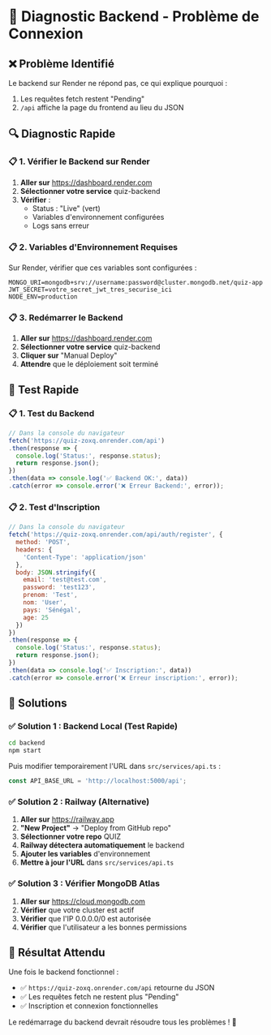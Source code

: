 # 🚨 Diagnostic Backend - Problème de Connexion

## ❌ **Problème Identifié**

Le backend sur Render ne répond pas, ce qui explique pourquoi :
1. Les requêtes fetch restent "Pending"
2. `/api` affiche la page du frontend au lieu du JSON

## 🔍 **Diagnostic Rapide**

### 📋 **1. Vérifier le Backend sur Render**

1. **Aller sur** https://dashboard.render.com
2. **Sélectionner votre service** quiz-backend
3. **Vérifier** :
   - Status : "Live" (vert)
   - Variables d'environnement configurées
   - Logs sans erreur

### 📋 **2. Variables d'Environnement Requises**

Sur Render, vérifier que ces variables sont configurées :
```
MONGO_URI=mongodb+srv://username:password@cluster.mongodb.net/quiz-app
JWT_SECRET=votre_secret_jwt_tres_securise_ici
NODE_ENV=production
```

### 📋 **3. Redémarrer le Backend**

1. **Aller sur** https://dashboard.render.com
2. **Sélectionner votre service** quiz-backend
3. **Cliquer sur** "Manual Deploy"
4. **Attendre** que le déploiement soit terminé

## 🎯 **Test Rapide**

### 📋 **1. Test du Backend**

```javascript
// Dans la console du navigateur
fetch('https://quiz-zoxq.onrender.com/api')
.then(response => {
  console.log('Status:', response.status);
  return response.json();
})
.then(data => console.log('✅ Backend OK:', data))
.catch(error => console.error('❌ Erreur Backend:', error));
```

### 📋 **2. Test d'Inscription**

```javascript
// Dans la console du navigateur
fetch('https://quiz-zoxq.onrender.com/api/auth/register', {
  method: 'POST',
  headers: {
    'Content-Type': 'application/json'
  },
  body: JSON.stringify({
    email: 'test@test.com',
    password: 'test123',
    prenom: 'Test',
    nom: 'User',
    pays: 'Sénégal',
    age: 25
  })
})
.then(response => {
  console.log('Status:', response.status);
  return response.json();
})
.then(data => console.log('✅ Inscription:', data))
.catch(error => console.error('❌ Erreur inscription:', error));
```

## 🚨 **Solutions**

### ✅ **Solution 1 : Backend Local (Test Rapide)**

```bash
cd backend
npm start
```

Puis modifier temporairement l'URL dans `src/services/api.ts` :
```typescript
const API_BASE_URL = 'http://localhost:5000/api';
```

### ✅ **Solution 2 : Railway (Alternative)**

1. **Aller sur** https://railway.app
2. **"New Project"** → "Deploy from GitHub repo"
3. **Sélectionner votre repo** QUIZ
4. **Railway détectera automatiquement** le backend
5. **Ajouter les variables** d'environnement
6. **Mettre à jour l'URL** dans `src/services/api.ts`

### ✅ **Solution 3 : Vérifier MongoDB Atlas**

1. **Aller sur** https://cloud.mongodb.com
2. **Vérifier** que votre cluster est actif
3. **Vérifier** que l'IP 0.0.0.0/0 est autorisée
4. **Vérifier** que l'utilisateur a les bonnes permissions

## 🎯 **Résultat Attendu**

Une fois le backend fonctionnel :
- ✅ `https://quiz-zoxq.onrender.com/api` retourne du JSON
- ✅ Les requêtes fetch ne restent plus "Pending"
- ✅ Inscription et connexion fonctionnelles

Le redémarrage du backend devrait résoudre tous les problèmes ! 🚀 